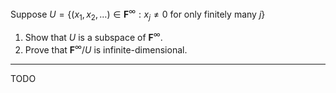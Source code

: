 Suppose $U = \{(x_1,x_2,\dots) \in \mathbf{F}^\infty : x_j \ne 0 \text{ for only finitely many }j\}$
1. Show that $U$ is a subspace of $\mathbf{F}^\infty$.
2. Prove that $\mathbf{F}^\infty/U$ is infinite-dimensional.

---

TODO